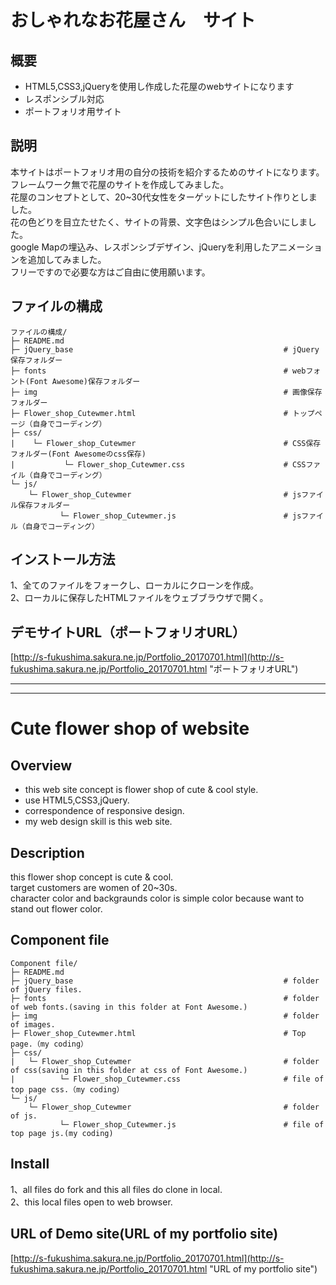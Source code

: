 # おしゃれなお花屋さん　サイト
## 概要
* HTML5,CSS3,jQueryを使用し作成した花屋のwebサイトになります
* レスポンシブル対応
* ポートフォリオ用サイト
## 説明
本サイトはポートフォリオ用の自分の技術を紹介するためのサイトになります。  
フレームワーク無で花屋のサイトを作成してみました。  
花屋のコンセプトとして、20~30代女性をターゲットにしたサイト作りとしました。  
花の色どりを目立たせたく、サイトの背景、文字色はシンプル色合いにしました。  
google Mapの埋込み、レスポンシブデザイン、jQueryを利用したアニメーションを追加してみました。  
フリーですので必要な方はご自由に使用願います。  
## ファイルの構成
```
ファイルの構成/
├─ README.md
├─ jQuery_base                                               # jQuery保存フォルダー
├─ fonts                                                     # webフォント(Font Awesome)保存フォルダー
├─ img                                                       # 画像保存フォルダー
├─ Flower_shop_Cutewmer.html                                 # トップページ（自身でコーディング）
├─ css/
|    └─ Flower_shop_Cutewmer                                 # CSS保存フォルダー(Font Awesomeのcss保存)
|           └─ Flower_shop_Cutewmer.css                      # CSSファイル（自身でコーディング）
└─ js/
    └─ Flower_shop_Cutewmer                                  # jsファイル保存フォルダー
           └─ Flower_shop_Cutewmer.js                        # jsファイル（自身でコーディング）   
```
## インストール方法
1、全てのファイルをフォークし、ローカルにクローンを作成。  
2、ローカルに保存したHTMLファイルをウェブブラウザで開く。  
## デモサイトURL（ポートフォリオURL）
[http://s-fukushima.sakura.ne.jp/Portfolio_20170701.html](http://s-fukushima.sakura.ne.jp/Portfolio_20170701.html "ポートフォリオURL")

***
***

# Cute flower shop of website
## Overview
* this web site concept is flower shop of cute & cool style.
* use HTML5,CSS3,jQuery.
* correspondence of responsive design.
* my web design skill is this web site.
## Description
this flower shop concept is cute & cool.  
target customers are women of 20~30s.  
character color and backgraunds color is simple color because want to stand out flower color.   
## Component file
```
Component file/
├─ README.md
├─ jQuery_base                                               # folder of jQuery files.
├─ fonts                                                     # folder of web fonts.(saving in this folder at Font Awesome.)
├─ img                                                       # folder of images. 
├─ Flower_shop_Cutewmer.html                                 # Top page.（my coding）
├─ css/
|   └─ Flower_shop_Cutewmer                                  # folder of css(saving in this folder at css of Font Awesome.)
|          └─ Flower_shop_Cutewmer.css                       # file of top page css.（my coding）
└─ js/
    └─ Flower_shop_Cutewmer                                  # folder of js.
           └─ Flower_shop_Cutewmer.js                        # file of top page js.(my coding)
```
## Install
1、all files do fork and this all files do clone in local.  
2、this local files open to web browser.  
## URL of Demo site(URL of my portfolio site)
[http://s-fukushima.sakura.ne.jp/Portfolio_20170701.html](http://s-fukushima.sakura.ne.jp/Portfolio_20170701.html "URL of my portfolio site")
